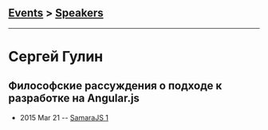 ## [Events](../README.md) > [Speakers](../speakers.md)
---

# Сергей Гулин

## Философские рассуждения о подходе к разработке на Angular.js
- 2015 Mar 21 -- [SamaraJS 1](https://www.youtube.com/watch?v=si_z_aCszC8)    
